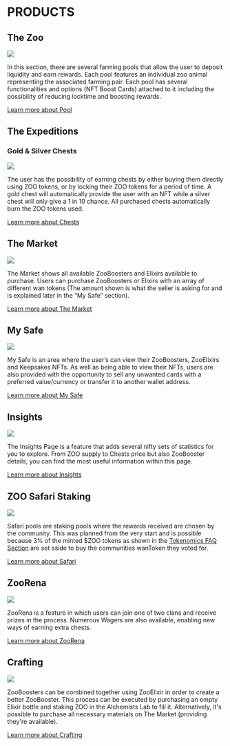 # PRODUCTS


## The Zoo 

![](/thezoo.png)

In this section, there are several farming pools that allow the user to deposit liquidity and earn rewards. Each pool features an individual zoo animal representing the associated farming pair. Each pool has several functionalities and options (NFT Boost Cards) attached to it including the possibility of reducing locktime and boosting rewards.

[Learn more about Pool](/manual/pool)

## The Expeditions


### Gold & Silver Chests

![](/goldchestfeature.png)

The user has the possibility of earning chests by either buying them directly using ZOO tokens, or by locking their ZOO tokens for a period of time. A gold chest will automatically provide the user with an NFT while a silver chest will only give a 1 in 10 chance. All purchased chests automatically burn the ZOO tokens used.

[Learn more about Chests](/manual/expedition#buy-goldsilver-chests)



## The Market

![](/ZooMarket.png)

The Market shows all available ZooBoosters and Elixirs available to purchase.  Users can purchase ZooBoosters or Elixirs with an array of different wan tokens (The amount shown is what the seller is asking for and is explained later in the “My Safe” section). 

[Learn more about The Market](/manual/market)

## My Safe

![](/mysafe.png)

My Safe is an area where the user’s can view their ZooBoosters, ZooElixirs and Keepsakes NFTs.  As well as being able to view their NFTs, users are also provided with the opportunity to sell any unwanted cards with a preferred value/currency or transfer it to another wallet address.

[Learn more about My Safe](/manual/safe)

## Insights

![](/ZKInsights1.png)

The Insights Page is a feature that adds several nifty sets of statistics for you to explore. From ZOO supply to Chests price but also ZooBooster details, you can find the most useful information within this page.

[Learn more about Insights](/manual/insights)

## ZOO Safari Staking

![](/ZKSafari.jpg)

Safari pools are staking pools where the rewards received are chosen by the community.  This was planned from the very start and is possible because 3% of the minted $ZOO tokens as shown in the [Tokenomics FAQ Section](/faq#tokenomics) are set aside to buy the communities wanToken they voted for.

[Learn more about Safari](/manual/safari)

## ZooRena

![](/Zoorena.jpg)

ZooRena is a feature in which users can join one of two clans and receive prizes in the process. Numerous Wagers are also available, enabling new ways of earning extra chests.

[Learn more about ZooRena](/manual/zoorena)

## Crafting

![](/Crafting1.png)

ZooBoosters can be combined together using ZooElixir in order to create a better ZooBooster. This process can be executed by purchasing an empty Elixir bottle and staking ZOO in the Alchemists Lab to fill it.  Alternatively, it's possible to purchase all necessary materials on The Market (providing they're available).

[Learn more about Crafting](/manual/crafting)

